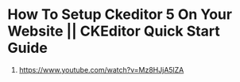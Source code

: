 # How To Setup Ckeditor 5 On Your Website || CKEditor Quick Start Guide

1. <https://www.youtube.com/watch?v=Mz8HJjA5lZA>

